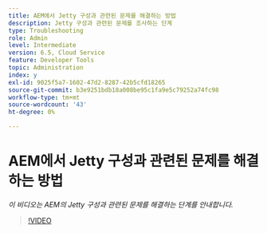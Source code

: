 ```yaml
---
title: AEM에서 Jetty 구성과 관련된 문제를 해결하는 방법
description: Jetty 구성과 관련된 문제를 조사하는 단계
type: Troubleshooting
role: Admin
level: Intermediate
version: 6.5, Cloud Service
feature: Developer Tools
topic: Administration
index: y
exl-id: 9025f5a7-1602-47d2-8287-42b5cfd18265
source-git-commit: b3e9251bdb18a008be95c1fa9e5c79252a74fc98
workflow-type: tm+mt
source-wordcount: '43'
ht-degree: 0%

---
```


# AEM에서 Jetty 구성과 관련된 문제를 해결하는 방법

*이 비디오는 AEM의 Jetty 구성과 관련된 문제를 해결하는 단계를 안내합니다.*

>[!VIDEO](https://video.tv.adobe.com/v/335470?quality=12&learn=on)
